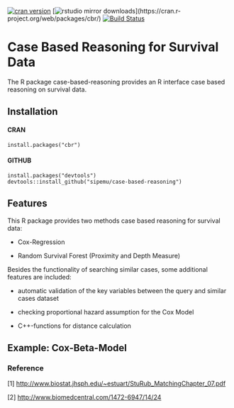 [![cran version](http://www.r-pkg.org/badges/version/cbr)](https://cran.rstudio.com/web/packages/zoon) 
[![rstudio mirror downloads](http://cranlogs.r-pkg.org/badges/cbr?)](https://cran.r-project.org/web/packages/cbr/)
[![Build Status](https://travis-ci.org/sipemu/case-based-reasoning.svg?branch=master)](https://travis-ci.org/sipemu/case-based-reasoning)

# Case Based Reasoning for Survival Data

The R package case-based-reasoning provides an R interface case based reasoning on survival data.

## Installation

#### CRAN

```
install.packages("cbr")
```

#### GITHUB

```
install.packages("devtools")
devtools::install_github("sipemu/case-based-reasoning")
```

## Features

This R package provides two methods case based reasoning for survival data:

- Cox-Regression

- Random Survival Forest (Proximity and Depth Measure)

Besides the functionality of searching similar cases, some additional features are included:

- automatic validation of the key variables between the query and similar cases dataset

- checking proportional hazard assumption for the Cox Model

- C++-functions for distance calculation


## Example: Cox-Beta-Model



### Reference

[1] http://www.biostat.jhsph.edu/~estuart/StuRub_MatchingChapter_07.pdf

[2] http://www.biomedcentral.com/1472-6947/14/24
